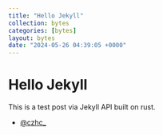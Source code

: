 ```yaml
---
title: "Hello Jekyll"
collection: bytes
categories: [bytes]
layout: bytes
date: "2024-05-26 04:39:05 +0000"
---
```


# Hello Jekyll

This is a test post via Jekyll API built on rust.

 - [@czhc_](x.com/czhc_) 